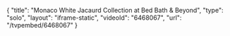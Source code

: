 {
    "title": "Monaco White Jacaurd Collection at Bed Bath & Beyond",
    "type": "solo",
    "layout": "iframe-static",
    "videoId": "6468067",
    "url": "\/tvpembed\/6468067"
}